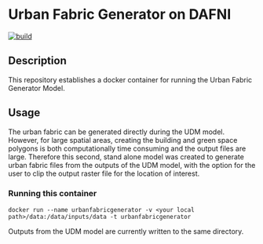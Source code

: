 # Urban Fabric Generator on DAFNI
[![build](https://github.com/OpenCLIM/urban_fabric_generator/workflows/build/badge.svg)](https://github.com/OpenCLIM/urban_fabric_generator/actions)


## Description
This repository establishes a docker container for running the Urban Fabric Generator Model.

## Usage
The urban fabric can be generated directly during the UDM model. However, for large spatial areas, creating the building and green space polygons is both
computationally time consuming and the output files are large. Therefore this second, stand alone model was created to generate urban fabric files from the
outputs of the UDM model, with the option for the user to clip the output raster file for the location of interest.

### Running this container
`docker run --name urbanfabricgenerator -v <your local path>/data:/data/inputs/data -t urbanfabricgenerator`

Outputs from the UDM model are currently written to the same directory.
